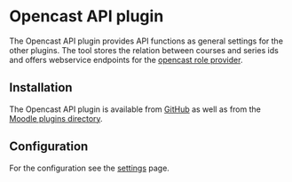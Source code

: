 # Opencast API plugin

The Opencast API plugin provides API functions as general settings for the other plugins. The tool stores the relation between courses and series ids and offers webservice endpoints for the [opencast role provider](https://docs.opencast.org/develop/admin/#configuration/security.user.moodle/).

## Installation

The Opencast API plugin is available from [GitHub](https://github.com/Opencast-Moodle/moodle-tool_opencast/releases) as well as from the [Moodle plugins directory](https://moodle.org/plugins/tool_opencast).

## Configuration

For the configuration see the [settings](settings.md) page.
